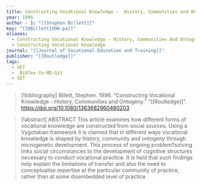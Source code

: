 ```yaml
---
title: Constructing Vocational Knowledge -  History, Communities and Ontogeny
year: 1996
author - 1: "[[Stephen Billett]]"
key: "[[@Billett1996-pa]]"
aliases:
  - Constructing Vocational Knowledge - History, Communities And Ontogeny
  - Constructing Vocational Knowledge
journal: "[[Journal of Vocational Education and Training]]"
publisher: "[[Routledge]]"
tags:
  - VET
  - _BibTex-to-MD-Git
  - VET
---
```


> [!bibliography]
> Billett, Stephen. 1996. “Constructing Vocational Knowledge -  History, Communities and Ontogeny.” "[[Routledge]]". https://doi.org/10.1080/1363682960480203

> [!abstract]
> ABSTRACT This article examines how different forms of vocational knowledge are constructed from social sources. Using a Vygotskian framework it is claimed that in different ways vocational knowledge is shaped by history, community and ontogeny through microgenetic development. This process of ongoing problem?solving links social circumstances to the development of cognitive structures necessary to conduct vocational practice. It is held that such findings help explain the limitations of transfer and also the need to conceptualise expertise at the particular community of practice, rather than at some disembedded level of practice